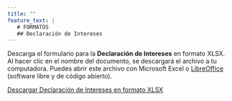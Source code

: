 ```yaml
---
title: ""
feature_text: |
   # FORMATOS
   ## Declaración de Intereses
---
```


<p>Descarga el formulario para la <strong>Declaración de Intereses</strong> en formato XLSX. Al hacer clic en el nombre del documento, se descargará el archivo a tu computadora. Puedes abrir este archivo con Microsoft Excel o <a href="https://es.libreoffice.org/">LibreOffice</a> (software libre y de código abierto).</p>

<p><a href="{{ site.url }}/documentos/Declaracion_intereses_candidatos_CPS.xlsx">Descargar Declaración de Intereses en formato XLSX</a></p>

